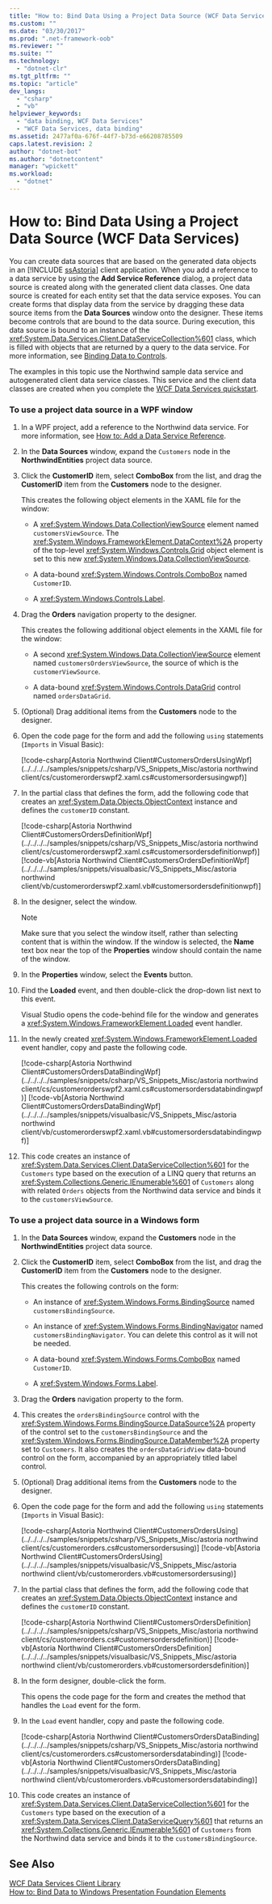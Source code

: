 ```yaml
---
title: "How to: Bind Data Using a Project Data Source (WCF Data Services)"
ms.custom: ""
ms.date: "03/30/2017"
ms.prod: ".net-framework-oob"
ms.reviewer: ""
ms.suite: ""
ms.technology: 
  - "dotnet-clr"
ms.tgt_pltfrm: ""
ms.topic: "article"
dev_langs: 
  - "csharp"
  - "vb"
helpviewer_keywords: 
  - "data binding, WCF Data Services"
  - "WCF Data Services, data binding"
ms.assetid: 2477af0a-676f-44f7-b73d-e66208785509
caps.latest.revision: 2
author: "dotnet-bot"
ms.author: "dotnetcontent"
manager: "wpickett"
ms.workload: 
  - "dotnet"
---
```

# How to: Bind Data Using a Project Data Source (WCF Data Services)
You can create data sources that are based on the generated data objects in an [!INCLUDE [ssAstoria](../../../../includes/ssastoria-md.md)] client application. When you add a reference to a data service by using the **Add Service Reference** dialog, a project data source is created along with the generated client data classes. One data source is created for each entity set that the data service exposes. You can create forms that display data from the service by dragging these data source items from the **Data Sources** window onto the designer. These items become controls that are bound to the data source. During execution, this data source is bound to an instance of the <xref:System.Data.Services.Client.DataServiceCollection%601> class, which is filled with objects that are returned by a query to the data service. For more information, see [Binding Data to Controls](../../../../docs/framework/data/wcf/binding-data-to-controls-wcf-data-services.md).  
  
 The examples in this topic use the Northwind sample data service and autogenerated client data service classes. This service and the client data classes are created when you complete the [WCF Data Services quickstart](../../../../docs/framework/data/wcf/quickstart-wcf-data-services.md).  
  
### To use a project data source in a WPF window  
  
1. In a WPF project, add a reference to the Northwind data service. For more information, see [How to: Add a Data Service Reference](../../../../docs/framework/data/wcf/how-to-add-a-data-service-reference-wcf-data-services.md).  
  
2. In the **Data Sources** window, expand the `Customers` node in the **NorthwindEntities** project data source.  
  
3. Click the **CustomerID** item, select **ComboBox** from the list, and drag the **CustomerID** item from the **Customers** node to the designer.  
  
    This creates the following object elements in the XAML file for the window:  
  
   -   A <xref:System.Windows.Data.CollectionViewSource> element named `customersViewSource`. The <xref:System.Windows.FrameworkElement.DataContext%2A> property of the top-level <xref:System.Windows.Controls.Grid> object element is set to this new <xref:System.Windows.Data.CollectionViewSource>.  
  
   -   A data-bound <xref:System.Windows.Controls.ComboBox> named `CustomerID`.  
  
   -   A <xref:System.Windows.Controls.Label>.  
  
4. Drag the **Orders** navigation property to the designer.  
  
    This creates the following additional object elements in the XAML file for the window:  
  
   -   A second <xref:System.Windows.Data.CollectionViewSource> element named `customersOrdersViewSource`, the source of which is the `customerViewSource`.  
  
   -   A data-bound <xref:System.Windows.Controls.DataGrid> control named `ordersDataGrid`.  
  
5. (Optional) Drag additional items from the **Customers** node to the designer.  
  
6. Open the code page for the form and add the following `using` statements (`Imports` in Visual Basic):  
  
    [!code-csharp[Astoria Northwind Client#CustomersOrdersUsingWpf](../../../../samples/snippets/csharp/VS_Snippets_Misc/astoria northwind client/cs/customerorderswpf2.xaml.cs#customersordersusingwpf)]  
  
7. In the partial class that defines the form, add the following code that creates an <xref:System.Data.Objects.ObjectContext> instance and defines the `customerID` constant.  
  
    [!code-csharp[Astoria Northwind Client#CustomersOrdersDefinitionWpf](../../../../samples/snippets/csharp/VS_Snippets_Misc/astoria northwind client/cs/customerorderswpf2.xaml.cs#customersordersdefinitionwpf)]
    [!code-vb[Astoria Northwind Client#CustomersOrdersDefinitionWpf](../../../../samples/snippets/visualbasic/VS_Snippets_Misc/astoria northwind client/vb/customerorderswpf2.xaml.vb#customersordersdefinitionwpf)]  
  
8. In the designer, select the window.  
  
   > [!NOTE]
   >  Make sure that you select the window itself, rather than selecting content that is within the window. If the window is selected, the **Name** text box near the top of the **Properties** window should contain the name of the window.  
  
9. In the **Properties** window, select the **Events** button.  
  
10. Find the **Loaded** event, and then double-click the drop-down list next to this event.  
  
     Visual Studio opens the code-behind file for the window and generates a <xref:System.Windows.FrameworkElement.Loaded> event handler.  
  
11. In the newly created <xref:System.Windows.FrameworkElement.Loaded> event handler, copy and paste the following code.  
  
     [!code-csharp[Astoria Northwind Client#CustomersOrdersDataBindingWpf](../../../../samples/snippets/csharp/VS_Snippets_Misc/astoria northwind client/cs/customerorderswpf2.xaml.cs#customersordersdatabindingwpf)]
     [!code-vb[Astoria Northwind Client#CustomersOrdersDataBindingWpf](../../../../samples/snippets/visualbasic/VS_Snippets_Misc/astoria northwind client/vb/customerorderswpf2.xaml.vb#customersordersdatabindingwpf)]  
  
12. This code creates an instance of <xref:System.Data.Services.Client.DataServiceCollection%601> for the `Customers` type based on the execution of a LINQ query that returns an <xref:System.Collections.Generic.IEnumerable%601> of `Customers` along with related `Orders` objects from the Northwind data service and binds it to the `customersViewSource`.  
  
### To use a project data source in a Windows form  
  
1. In the **Data Sources** window, expand the **Customers** node in the **NorthwindEntities** project data source.  
  
2. Click the **CustomerID** item, select **ComboBox** from the list, and drag the **CustomerID** item from the **Customers** node to the designer.  
  
    This creates the following controls on the form:  
  
   -   An instance of <xref:System.Windows.Forms.BindingSource> named `customersBindingSource`.  
  
   -   An instance of <xref:System.Windows.Forms.BindingNavigator> named `customersBindingNavigator`. You can delete this control as it will not be needed.  
  
   -   A data-bound <xref:System.Windows.Forms.ComboBox> named `CustomerID`.  
  
   -   A <xref:System.Windows.Forms.Label>.  
  
3. Drag the **Orders** navigation property to the form.  
  
4. This creates the `ordersBindingSource` control with the <xref:System.Windows.Forms.BindingSource.DataSource%2A> property of the control set to the `customersBindingSource` and the <xref:System.Windows.Forms.BindingSource.DataMember%2A> property set to `Customers`. It also creates the `ordersDataGridView` data-bound control on the form, accompanied by an appropriately titled label control.  
  
5. (Optional) Drag additional items from the **Customers** node to the designer.  
  
6. Open the code page for the form and add the following `using` statements (`Imports` in Visual Basic):  
  
    [!code-csharp[Astoria Northwind Client#CustomersOrdersUsing](../../../../samples/snippets/csharp/VS_Snippets_Misc/astoria northwind client/cs/customerorders.cs#customersordersusing)]
    [!code-vb[Astoria Northwind Client#CustomersOrdersUsing](../../../../samples/snippets/visualbasic/VS_Snippets_Misc/astoria northwind client/vb/customerorders.vb#customersordersusing)]  
  
7. In the partial class that defines the form, add the following code that creates an <xref:System.Data.Objects.ObjectContext> instance and defines the `customerID` constant.  
  
    [!code-csharp[Astoria Northwind Client#CustomersOrdersDefinition](../../../../samples/snippets/csharp/VS_Snippets_Misc/astoria northwind client/cs/customerorders.cs#customersordersdefinition)]
    [!code-vb[Astoria Northwind Client#CustomersOrdersDefinition](../../../../samples/snippets/visualbasic/VS_Snippets_Misc/astoria northwind client/vb/customerorders.vb#customersordersdefinition)]  
  
8. In the form designer, double-click the form.  
  
    This opens the code page for the form and creates the method that handles the `Load` event for the form.  
  
9. In the `Load` event handler, copy and paste the following code.  
  
     [!code-csharp[Astoria Northwind Client#CustomersOrdersDataBinding](../../../../samples/snippets/csharp/VS_Snippets_Misc/astoria northwind client/cs/customerorders.cs#customersordersdatabinding)]
     [!code-vb[Astoria Northwind Client#CustomersOrdersDataBinding](../../../../samples/snippets/visualbasic/VS_Snippets_Misc/astoria northwind client/vb/customerorders.vb#customersordersdatabinding)]  
  
10. This code creates an instance of <xref:System.Data.Services.Client.DataServiceCollection%601> for the `Customers` type based on the execution of a <xref:System.Data.Services.Client.DataServiceQuery%601> that returns an <xref:System.Collections.Generic.IEnumerable%601> of `Customers` from the Northwind data service and binds it to the `customersBindingSource`.  
  
## See Also  
 [WCF Data Services Client Library](../../../../docs/framework/data/wcf/wcf-data-services-client-library.md)  
 [How to: Bind Data to Windows Presentation Foundation Elements](../../../../docs/framework/data/wcf/bind-data-to-wpf-elements-wcf-data-services.md)
